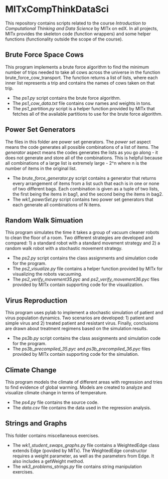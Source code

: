 # MITxCompThinkDataSci
This repository contains scripts related to the course _Introduction to Computational Thinking and Data Science_ by MITx on edX. In all projects, MITx provides the skeleton code (function wrappers) and some helper functions (functionality outside the scope of the course).

## Brute Force Space Cows
This program implements a brute force algorithm to find the minimum number of trips needed to take all cows across the universe in the function brute_force_cow_transport. The function returns a list of lists, where each inner list represents a trip and contains the names of cows taken on that trip.

* The _ps1.py_ script contains the brute force algorithm.  
* The _ps1_cow_data.txt_ file contains cow names and weights in tons.  
* The _ps1_partition.py_ script is a helper function provided by MITx that fetches all of the available 
partitions to use for the brute force algorithm.  

## Power Set Generators
The files in this folder are power set generators. The _power set_ aspect means the code generates all possible combinations of a list of items. The _generator_ aspect means the codes generates the lists as you go along - it does not generate and store all of the combinations. This is helpful because all combinations of a large list is extremely large - 2^n where n is the number of items in the original list.

* The _brute_force_generator.py_ script contains a generator that returns every arrangement of items from a list such that each is in one or none of two different bags. Each combination is given as a tuple of two lists, the first being the items in bag1, and the second being the items in bag2. 
* The _wk1_powerSet.py_ script contains two power set generators that each generate all combinations of N items.  

## Random Walk Simuation

This program simulates the time it takes a group of vacuum cleaner robots to clean the floor of a room. Two different strategies are developed and compared: 1) a standard robot with a standard movement strategy and 2) a random walk robot with a stochastic movement strategy.

* The _ps2.py_ script contains the class assignments and simulation code for the program.  
* The _ps2_visualize.py_ file contains a helper function provided by MITx for visualizing the robots vacuuming.  
* The _ps2_verify_movement35.pyc_ and _ps2_verify_movement36.pyc_ files provided by MITx contain supporting code for the visualization.  

## Virus Reproduction

This program uses pylab to implement a stochastic simulation of patient and virus population dynamics. Two scenarios are developed: 1) patient and simple virus and 2) treated patient and resistant virus. Finally, conclusions are drawn about treatment regimens based on the simulation results.

* The _ps3b.py_ script contains the class assignments and simulation code for the program.  
* The _ps3b_precompiled_35.pyc_ and _ps3b_precompiled_36.pyc_ files provided by MITx contain supporting code for the simulation.  

## Climate Change

This program models the climate of different areas with regression and tries to find evidence of global warming. Models are created to analyze and visualize climate change in terms of temperature. 

* The _ps4.py_ file contains the source code.
* The _data.csv_ file contains the data used in the regression analysis.

## Strings and Graphs
This folder contains miscellaneous exercises.

* The _wk1_student_swaps_graphs.py_ file contains a WeightedEdge class extends Edge (povided by MITx). The WeightedEdge constructor requires a weight parameter, as well as the parameters from Edge. It also includes a getWeight method.  
* The _wk3_problems_strings.py_ file contains string manipulation exercises.

